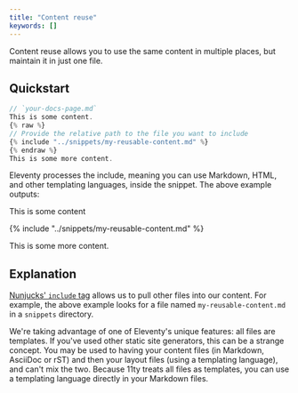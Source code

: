 ```yaml
---
title: "Content reuse"
keywords: []
---
```


Content reuse allows you to use the same content in multiple places, but maintain it in just one file.

## Quickstart


```js
// `your-docs-page.md`
This is some content.
{% raw %}
// Provide the relative path to the file you want to include
{% include "../snippets/my-reusable-content.md" %}
{% endraw %}
This is some more content.
```

Eleventy processes the include, meaning you can use Markdown, HTML, and other templating languages, inside the snippet. The above example outputs:


This is some content

{% include "../snippets/my-reusable-content.md" %} 

This is some more content.


## Explanation

[Nunjucks' `include` tag](https://mozilla.github.io/nunjucks/templating.html#include) allows us to pull other files into our content. For example, the above example looks for a file named `my-reusable-content.md` in a `snippets` directory.

We're taking advantage of one of Eleventy's unique features: all files are templates. If you've used other static site generators, this can be a strange concept. You may be used to having your content files (in Markdown, AsciiDoc or rST) and then your layout files (using a templating language), and can't mix the two. Because 11ty treats all files as templates, you can use a templating language directly in your Markdown files.